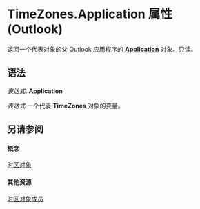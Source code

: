 
# TimeZones.Application 属性 (Outlook)

返回一个代表对象的父 Outlook 应用程序的  **[Application](797003e7-ecd1-eccb-eaaf-32d6ddde8348.md)** 对象。只读。


## 语法

 _表达式_. **Application**

 _表达式_ 一个代表 **TimeZones** 对象的变量。


## 另请参阅


#### 概念


[时区对象](c68f8589-44e9-3c12-45c1-96943fa9bcb7.md)
#### 其他资源


[时区对象成员](b227e782-9290-5a24-b621-9906a713e8cd.md)
